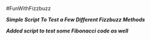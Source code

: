 #FunWithFizzbuzz

***Simple Script To Test a Few Different Fizzbuzz Methods***

***Added script to test some Fibonacci code as well***
